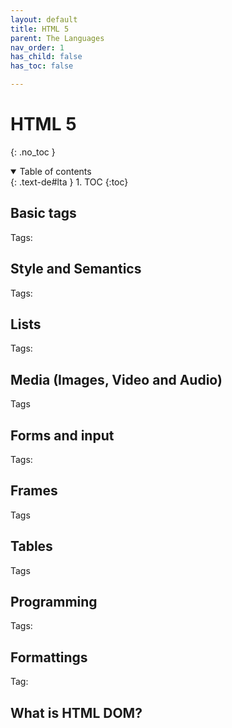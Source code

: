 ```yaml
---
layout: default
title: HTML 5
parent: The Languages
nav_order: 1
has_child: false
has_toc: false

---
```


# HTML 5
{: .no_toc }

<details open markdown="block">
  <summary>
    Table of contents
  </summary>
  {: .text-de#lta }
1. TOC
{:toc}
</details>

## Basic tags
Tags:

## Style and Semantics
Tags:

## Lists
Tags:

## Media (Images, Video and Audio)
Tags

## Forms and input
Tags:

## Frames
Tags

## Tables
Tags

## Programming
Tags:

## Formattings
Tag:

## What is HTML DOM?



